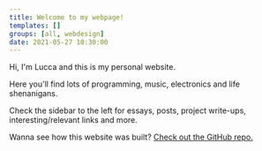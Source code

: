 ```yaml
---
title: Welcome to my webpage!
templates: []
groups: [all, webdesign]
date: 2021-05-27 10:30:00
--- 
```


Hi, I'm Lucca and this is my personal website. 

Here you'll find lots of programming, music, electronics and life shenanigans.

Check the sidebar to the left for essays, posts, project write-ups, interesting/relevant links and more.

Wanna see how this website was built? [Check out the GitHub repo.](https://github.com/ChromeUniverse/personal-website)

